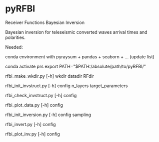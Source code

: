 # pyRFBI

Receiver Functions Bayesian Inversion

Bayesian inversion for teleseismic converted waves arrival times and polarities.

Needed:

conda environment with pyraysum + pandas + seaborn + ... (update list)

conda activate prs
export PATH="$PATH:/absolute/path/to/pyRFBI/"

rfbi_make_wkdir.py [-h] wkdir datadir RFdir

rfbi_init_invstruct.py [-h] config n_layers target_parameters

rfbi_check_invstruct.py [-h] config

rfbi_plot_data.py [-h] config

rfbi_init_inversion.py [-h] config sampling

rfbi_invert.py [-h] config

rfbi_plot_inv.py [-h] config
